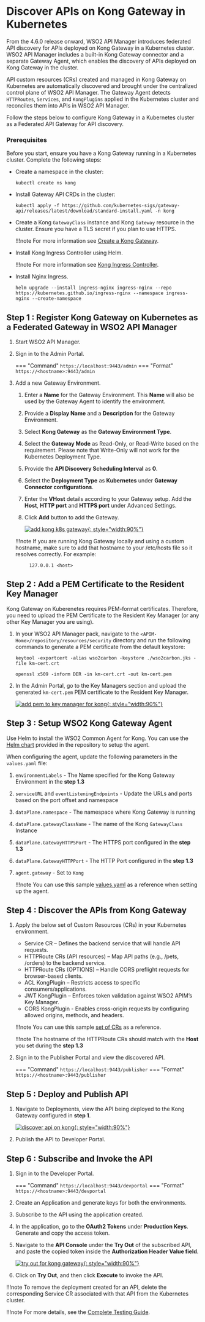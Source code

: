 # Discover APIs on Kong Gateway in Kubernetes

From the 4.6.0 release onward, WSO2 API Manager introduces federated API discovery for APIs deployed on Kong Gateway in a Kubernetes cluster. WSO2 API Manager includes a built-in Kong Gateway connector and a separate Gateway Agent, which enables the discovery of APIs deployed on Kong Gateway in the cluster.

API custom resources (CRs) created and managed in Kong Gateway on Kubernetes are automatically discovered and brought under the centralized control plane of WSO2 API Manager. The Gateway Agent detects `HTTPRoutes`, `Services`, and `KongPlugins` applied in the Kubernetes cluster and reconciles them into APIs in WSO2 API Manager.

Follow the steps below to configure Kong Gateway in a Kubernetes cluster as a Federated API Gateway for API discovery.

### Prerequisites

Before you start, ensure you have a Kong Gateway running in a Kubernetes cluster. Complete the following steps:

- Create a namespace in the cluster:
    
    ```
    kubectl create ns kong
    ```

- Install Gateway API CRDs in the cluster:

    ```
    kubectl apply -f https://github.com/kubernetes-sigs/gateway-api/releases/latest/download/standard-install.yaml -n kong
    ```

- Create a Kong `GatewayClass` instance and Kong `Gateway` resource in the cluster. Ensure you have a TLS secret if you plan to use HTTPS.

    !!!note
        For more information see [Create a Kong Gateway](https://developer.konghq.com/operator/dataplanes/get-started/kic/create-gateway/).

- Install Kong Ingress Controller using Helm.

    !!!note
        For more information see [Kong Ingress Controller](https://github.com/Kong/charts/blob/main/charts/ingress/README.md).

- Install Nginx Ingress.

    ```
    helm upgrade --install ingress-nginx ingress-nginx --repo https://kubernetes.github.io/ingress-nginx --namespace ingress-nginx --create-namespace
    ```

## Step 1 : Register Kong Gateway on Kubernetes as a Federated Gateway in WSO2 API Manager

1. Start WSO2 API Manager.

2. Sign in to the Admin Portal.

    === "Command"
        ```
        https://localhost:9443/admin
        ```
    === "Format"
        ```
        https://<hostname>:9443/admin
        ```

3. Add a new Gateway Environment.

    1. Enter a **Name** for the Gateway Environment. This **Name** will also be used by the Gateway Agent to identify the environment.
    2. Provide a **Display Name** and a **Description** for the Gateway Environment.
    3. Select **Kong Gateway** as the **Gateway Environment Type**.
    4. Select the **Gateway Mode** as Read-Only, or Read-Write based on the requirement. Please note that Write-Only will not work for the Kubernetes Deployment Type.
    5. Provide the **API Discovery Scheduling Interval** as **0**.
    6. Select the **Deployment Type** as **Kubernetes** under **Gateway Connector configurations**.
    7. Enter the **VHost** details according to your Gateway setup. Add the **Host**, **HTTP port** and **HTTPS port** under Advanced Settings.
    9. Click **Add** button to add the Gateway.

         [![add kong k8s gateway]({{base_path}}/assets/img/deploy/add-kong-k8s-gateway.png){: style="width:90%"}]({{base_path}}/assets/img/deploy/add-kong-k8s-gateway.png)

    !!!note
        If you are running Kong Gateway locally and using a custom hostname, make sure to add that hostname to your /etc/hosts file so it resolves correctly. For example:
            
            127.0.0.1 <host>

## Step 2 : Add a PEM Certificate to the Resident Key Manager

Kong Gateway on Kuberenetes requires PEM-format certificates. Therefore, you need to upload the PEM Certificate to the Resident Key Manager (or any other Key Manager you are using).

1. In your WSO2 API Manager pack, navigate to the `<APIM-Home>/repository/resources/security` directory and run the following commands to generate a PEM certificate from the default keystore:

    ```
    keytool -exportcert -alias wso2carbon -keystore ./wso2carbon.jks -file km-cert.crt
    ```
    ```
    openssl x509 -inform DER -in km-cert.crt -out km-cert.pem
    ```

2. In the Admin Portal, go to the Key Managers section and upload the generated `km-cert.pem` PEM certificate to the Resident Key Manager.

    [![add pem to key manager for kong]({{base_path}}/assets/img/deploy/add-pem-to-key-manger-for-kong.png){: style="width:90%"}]({{base_path}}/assets/img/deploy/add-pem-to-key-manger-for-kong.png)

## Step 3 : Setup WSO2 Kong Gateway Agent

Use Helm to install the WSO2 Common Agent for Kong. You can use the [Helm chart](https://github.com/wso2-extensions/apim-gw-connectors/tree/main/common-agent/helm) provided in the repository to setup the agent.

When configuring the agent, update the following parameters in the `values.yaml` file:

1. `environmentLabels` - The Name specified for the Kong Gateway Environment in the **step 1.3**
2. `serviceURL` and `eventListeningEndpoints` - Update the URLs and ports based on the port offset and namespace
3. `dataPlane.namespace` - The namespace where Kong Gateway is running
4. `dataPlane.gatewayClassName` - The name of the Kong `GatewayClass` Instance
5. `dataPlane.GatewayHTTPSPort` - The HTTPS port configured in the **step 1.3**
6. `dataPlane.GatewayHTTPPort` - The HTTP Port configured in the **step 1.3**
7. `agent.gateway` - Set to `Kong`

    !!!note
        You can use this sample [values.yaml](https://github.com/wso2-extensions/apim-gw-connectors/blob/main/kong/sample/helm/values.yaml) as a reference when setting up the agent.

## Step 4 : Discover the APIs from Kong Gateway

1. Apply the below set of Custom Resources (CRs) in your Kubernetes environment.

    - Service CR – Defines the backend service that will handle API requests.
    - HTTPRoute CRs (API resources) – Map API paths (e.g., /pets, /orders) to the backend service.
    - HTTPRoute CRs (OPTIONS) – Handle CORS preflight requests for browser-based clients.
    - ACL KongPlugin – Restricts access to specific consumers/applications.
    - JWT KongPlugin – Enforces token validation against WSO2 APIM’s Key Manager.
    - CORS KongPlugin - Enables cross-origin requests by configuring allowed origins, methods, and headers.

    !!!note
        You can use this sample [set of CRs](https://github.com/wso2-extensions/apim-gw-connectors/blob/main/kong/sample/api_crs) as a reference.

    !!!note
        The hostname of the HTTPRoute CRs should match with the **Host** you set during the **step 1.3**

2. Sign in to the Publisher Portal and view the discovered API.

    === "Command"
        ```
        https://localhost:9443/publisher
        ```
    === "Format"
        ```
        https://<hostname>:9443/publisher
        ```

## Step 5 : Deploy and Publish API

1. Navigate to Deployments, view the API being deployed to the Kong Gateway configured in **step 1**.

    [![discover api on kong]({{base_path}}/assets/img/deploy/discover-api-on-kong.png){: style="width:90%"}]({{base_path}}/assets/img/deploy/discover-api-on-kong.png)

2. Publish the API to Developer Portal.

## Step 6 : Subscribe and Invoke the API

1. Sign in to the Developer Portal.

    === "Command"
        ```
        https://localhost:9443/devportal
        ```
    === "Format"
        ```
        https://<hostname>:9443/devportal
        ```

2. Create an Application and generate keys for both the environments.

3. Subscribe to the API using the application created.

4. In the application, go to the **OAuth2 Tokens** under **Production Keys**. Generate and copy the access token.

5. Navigate to the **API Console** under the **Try Out** of the subscribed API, and paste the copied token inside the **Authorization Header Value field**.

    [![try out for kong gateway]({{base_path}}/assets/img/deploy/try-out-for-kong-gateway.png){: style="width:90%"}]({{base_path}}/assets/img/deploy/try-out-for-kong-gateway.png)

6. Click on **Try Out**, and then click **Execute** to invoke the API.

!!!note
    To remove the deployment created for an API, delete the corresponding Service CR associated with that API from the Kubernetes cluster.

!!!note
    For more details, see the [Complete Testing Guide](https://github.com/wso2-extensions/apim-gw-connectors/tree/main/kong/gateway-connector#-complete-testing-guide).
